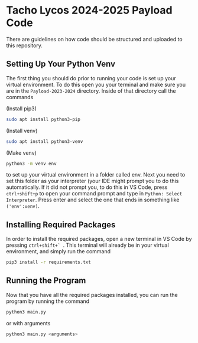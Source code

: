 # Tacho Lycos 2024-2025 Payload Code

There are guidelines on how code should be structured and uploaded to this repository.


## Setting Up Your Python Venv

The first thing you should do prior to running your code is set up your virtual environment. To do this open you your terminal and make sure you are in the `Payload-2023-2024` directory. Inside of that directory call the commands

(Install pip3)
```bash
sudo apt install python3-pip
```

(Install venv)
```bash
sudo apt install python3-venv
```

(Make venv)
```bash
python3 -m venv env
```

to set up your virtual environment in a folder called env. Next you need to set this folder as your interpreter (your IDE might prompt you to do this automatically. If it did not prompt you, to do this in VS Code, press `ctrl+shift+p` to open your command prompt and type in `Python: Select Interpreter`. Press enter and select the one that ends in something like `('env':venv)`.

## Installing Required Packages

In order to install the required packages, open a new terminal in VS Code by pressing ```ctrl+shift+` ```. This terminal will already be in your virtual environment, and simply run the command

```bash
pip3 install -r requirements.txt
```

## Running the Program

Now that you have all the required packages installed, you can run the program by running the command

```bash
python3 main.py
```

or with arguments

```bash
python3 main.py <arguments>
```

